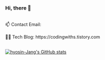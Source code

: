     
### Hi, there 👋  
<br/>
📫 Contact Email: <cdnnnl@gmail.com >
<br/><br/>
👩‍💻 Tech Blog: https://codingwiths.tistory.com<br/>
<br/>

[![hyosin-Jang's GitHub stats](https://github-readme-stats.vercel.app/api?username=hyosin-Jang&hide=stars)](https://github.com/anuraghazra/github-readme-stats)

